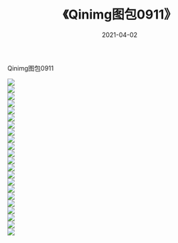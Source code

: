 ﻿---
layout: post
title:  《Qinimg图包0911》
date:   2021-04-02
img: http://imgx.orgx.ga/Qinimg图包/Qinimg图包0911/000.jpg
categories: [美女, 清纯, 唯美]
---

Qinimg图包0911

 ![](http://imgx.orgx.ga/Qinimg图包/Qinimg图包0911/001.jpg) <br>![](http://imgx.orgx.ga/Qinimg图包/Qinimg图包0911/002.jpg) <br>![](http://imgx.orgx.ga/Qinimg图包/Qinimg图包0911/003.jpg) <br>![](http://imgx.orgx.ga/Qinimg图包/Qinimg图包0911/004.jpg) <br>![](http://imgx.orgx.ga/Qinimg图包/Qinimg图包0911/005.jpg) <br>![](http://imgx.orgx.ga/Qinimg图包/Qinimg图包0911/006.jpg) <br>![](http://imgx.orgx.ga/Qinimg图包/Qinimg图包0911/007.jpg) <br>![](http://imgx.orgx.ga/Qinimg图包/Qinimg图包0911/008.jpg) <br>![](http://imgx.orgx.ga/Qinimg图包/Qinimg图包0911/009.jpg) <br>![](http://imgx.orgx.ga/Qinimg图包/Qinimg图包0911/010.jpg) <br>![](http://imgx.orgx.ga/Qinimg图包/Qinimg图包0911/011.jpg) <br>![](http://imgx.orgx.ga/Qinimg图包/Qinimg图包0911/012.jpg) <br>![](http://imgx.orgx.ga/Qinimg图包/Qinimg图包0911/013.jpg) <br>![](http://imgx.orgx.ga/Qinimg图包/Qinimg图包0911/014.jpg) <br>![](http://imgx.orgx.ga/Qinimg图包/Qinimg图包0911/015.jpg) <br>![](http://imgx.orgx.ga/Qinimg图包/Qinimg图包0911/016.jpg) <br>![](http://imgx.orgx.ga/Qinimg图包/Qinimg图包0911/017.jpg) <br>![](http://imgx.orgx.ga/Qinimg图包/Qinimg图包0911/018.jpg) <br>![](http://imgx.orgx.ga/Qinimg图包/Qinimg图包0911/019.jpg) <br>![](http://imgx.orgx.ga/Qinimg图包/Qinimg图包0911/020.jpg) <br>![](http://imgx.orgx.ga/Qinimg图包/Qinimg图包0911/021.jpg) <br>![](http://imgx.orgx.ga/Qinimg图包/Qinimg图包0911/022.jpg) <br>